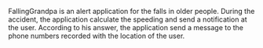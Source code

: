 FallingGrandpa is an alert application for the falls in older people. During the accident, the application calculate the speeding and send a notification at the user. According to his answer, the application send a message to the phone numbers recorded with the location of the user.
